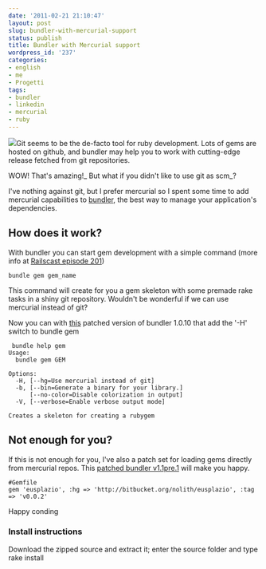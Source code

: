 ```yaml
---
date: '2011-02-21 21:10:47'
layout: post
slug: bundler-with-mercurial-support
status: publish
title: Bundler with Mercurial support
wordpress_id: '237'
categories:
- english
- me
- Progetti
tags:
- bundler
- linkedin
- mercurial
- ruby
---
```


![](http://gembundler.com/images/bundler-small.png)Git seems to be the de-facto tool for ruby development. Lots of gems are hosted on github, and bundler may help you to work with cutting-edge release fetched from git repositories.

WOW! That's amazing!_ But what if you didn't like to use git as scm_?

I've nothing against git, but I prefer mercurial so I spent some time to add mercurial capabilities to [bundler](http://gembundler.com/), the best way to manage your application's dependencies.




## How does it work?


With bundler you can start gem development with a simple command (more info at [Railscast episode 201](http://railscasts.com/episodes/201-bundler))

    
    bundle gem gem_name


This command will create for you a gem skeleton with some premade rake tasks in a shiny git repository. Wouldn't be wonderful if we can use mercurial instead of git?

Now you can with [this](https://github.com/nolith/bundler/zipball/mercurial_v1.0.10) patched version of bundler 1.0.10 that add the '-H' switch to bundle gem

    
     bundle help gem
    Usage:
      bundle gem GEM
    
    Options:
      -H, [--hg=Use mercurial instead of git]
      -b, [--bin=Generate a binary for your library.]
          [--no-color=Disable colorization in output]
      -V, [--verbose=Enable verbose output mode]       
    
    Creates a skeleton for creating a rubygem




## Not enough for you?


If this is not enough for you, I've also a patch set for loading gems directly from mercurial repos. This [patched bundler v1.1pre.1](https://github.com/nolith/bundler/zipball/mercurial) will make you happy.

    
    #Gemfile
    gem 'eusplazio', :hg => 'http://bitbucket.org/nolith/eusplazio', :tag => 'v0.0.2'


Happy conding


### Install instructions


Download the zipped source and extract it; enter the source folder and type rake install
